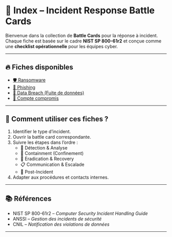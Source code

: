 # 📑 Index – Incident Response Battle Cards

Bienvenue dans la collection de **Battle Cards** pour la réponse à incident.  
Chaque fiche est basée sur le cadre **NIST SP 800-61r2** et conçue comme une **checklist opérationnelle** pour les équipes cyber.

---

## 🔥 Fiches disponibles

- [🛡️ Ransomware](./ransomware.md)  
- [🎣 Phishing](./phishing.md)  
- [📂 Data Breach (Fuite de données)](./data-breach.md)  
- [🔑 Compte compromis](./account-compromise.md)  

---

## 🧩 Comment utiliser ces fiches ?
1. Identifier le type d’incident.  
2. Ouvrir la battle card correspondante.  
3. Suivre les étapes dans l’ordre :  
   - 🚨 Détection & Analyse  
   - 🛑 Containment (Confinement)  
   - 🧹 Eradication & Recovery  
   - 📋 Communication & Escalade  
   - 🔄 Post-Incident  
4. Adapter aux procédures et contacts internes.  

---

## 📚 Références
- NIST SP 800-61r2 – *Computer Security Incident Handling Guide*  
- ANSSI – *Gestion des incidents de sécurité*  
- CNIL – *Notification des violations de données*  

---

